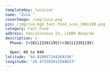 ```yaml
---
templateKey: location
name: "Žuća "
coverImage: /img/zuca.png
pin: /img/run-bgd_fast-food_icon_100x100.png
category: Fast Food
address: Vanizelosova 23, 11000 Beograd
description: |-
  Phone: [+381113391195](+381113391195)

  Open: 08 to 04H
latitude: "44.820057244269336"
longitude: "20.471502012588633"
---
```

